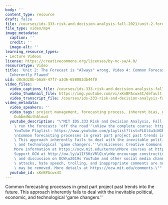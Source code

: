 ```yaml
---
body: ''
content_type: resource
draft: false
file: /courses/ids-333-risk-and-decision-analysis-fall-2021/unit-2-forcasting-flawed-video-4_360p_16_9.mp4
file_type: video/mp4
image_metadata:
  caption: ''
  credit: ''
  image-alt: ''
learning_resource_types:
- Lecture Videos
license: https://creativecommons.org/licenses/by-nc-sa/4.0/
resourcetype: Video
title: 'Unit 2: The Forecast is "Always" wrong, Video 4: Common Forecasting Process
  Inherently Flawed'
uid: d8c8d28b-b6a8-47f7-a3d6-658082db44f0
video_files:
  video_captions_file: /courses/ids-333-risk-and-decision-analysis-fall-2021/1b-r9ym7zInE2us1EtRYd0MxBgvuAdv15_transcript.webvtt
  video_thumbnail_file: https://img.youtube.com/vi/xKnBPAcwx4I/default.jpg
  video_transcript_file: /courses/ids-333-risk-and-decision-analysis-fall-2021/1b-r9ym7zInE2us1EtRYd0MxBgvuAdv15_transcript.pdf
video_metadata:
  video_speakers: ''
  video_tags: project management, forecasting process, inherent bias, game changers,
    DubbedWithAloud
  youtube_description: "\"MIT IDS.333 Risk and Decision Analysis, Fall 2021\nInstructor:\
    \ run the forecasts 'off the road''\nView the complete course: https://ocw.mit.edu/courses/ids-333-risk-and-decision-analysis-fall-2021/\n\
    YouTube Playlist: https://www.youtube.com/playlist?list=PLUl4u3cNGP62jwhTqp8_1kwrkDkxZhpQC\n\
    \nCommon forecasting processes in great part project past trends into the future.\
    \ This approach inherently fails to deal with the inevitable political, economic,\
    \ and technological 'game changers.''\n\nLicense: Creative Commons BY-NC-SA\n\
    More information at https://ocw.mit.edu/terms\nMore courses at https://ocw.mit.edu\n\
    Support OCW at http://ow.ly/a1If50zVRlQ\n\nWe encourage constructive comments\
    \ and discussion on OCW\u2019s YouTube and other social media channels. Personal\
    \ attacks, hate speech, trolling, and inappropriate comments are not allowed and\
    \ may be removed. More details at https://ocw.mit.edu/comments.\""
  youtube_id: xKnBPAcwx4I
---
```

Common forecasting processes in great part project past trends into the future. This approach inherently fails to deal with the inevitable political, economic, and technological 'game changers.''